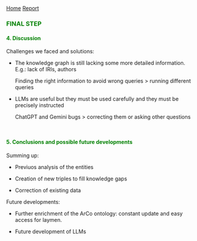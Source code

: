 <div class="topnav">
  <a class="active" href="https://capa46.github.io/project/">Home</a>
  <a class="active" href="https://capa46.github.io/project/another-page.html">Report</a>
</div>


<h3 style="color:green ;">FINAL STEP</h3>


<a name="cc-anchor"></a>
<h4 style="color:green ;">4. Discussion</h4>

Challenges we faced and solutions:

 - The knowledge graph is still lacking some more detailed information. E.g.: lack of IRIs, authors

    Finding the right information to avoid wrong queries > running different queries

 - LLMs are useful but they must be used carefully and they must be precisely instructed
  
    ChatGPT and Gemini bugs > correcting them or asking other questions 
  

  
<div style="margin-top: 50px;"></div> 


<a name="m-anchor"></a>
<h4 style="color:green ;">5. Conclusions and possible future developments</h4>

Summing up: 

- Previuos analysis of the entities 

- Creation of new triples to fill knowledge gaps 

- Correction of existing data

 Future developments:  

- Further enrichment of the ArCo ontology: constant update and easy access for laymen.
  
- Future development of LLMs 




